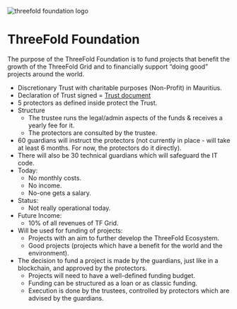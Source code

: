 ![threefold foundation logo](/img/threefoldfoundation-logo.jpg)

# ThreeFold Foundation

The purpose of the ThreeFold Foundation is to fund projects that benefit the growth of the ThreeFold Grid and to financially support “doing good” projects around the world.

- Discretionary Trust with charitable purposes (Non-Profit) in Mauritius. 
- Declaration of Trust signed = [Trust document](https://drive.google.com/file/d/1RCGFEesMzbMLzyqVGo1zYA_pA0UEBmLy/view?usp=sharing)
- 5 protectors as defined inside protect the Trust.
- Structure
    - The trustee runs the legal/admin aspects of the funds & receives a yearly fee for it.
    - The protectors are consulted by the trustee.
- 60 guardians will instruct the protectors (not currently in place - will take at least 6 months. For now, the protectors do it directly).
- There will also be 30 technical guardians which will safeguard the IT code.
- Today:
    - No monthly costs.
    - No income.
    - No-one gets a salary.
- Status: 
    - Not really operational today.
- Future Income: 
    - 10% of all revenues of TF Grid.
- Will be used for funding of projects:
    - Projects with an aim to further develop the ThreeFold Ecosystem.
    - Good projects (projects which have a benefit for the world and the environment).
- The decision to fund a project is made by the guardians, just like in a blockchain, and approved by the protectors.
    - Projects will need to have a well-defined funding budget.
    - Funding can be structured as a loan or as classic funding.
    - Execution is done by the trustees, controlled by protectors which are advised by the guardians.